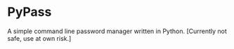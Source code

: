 # PyPass
A simple command line password manager written in Python. [Currently not safe, use at own risk.]
